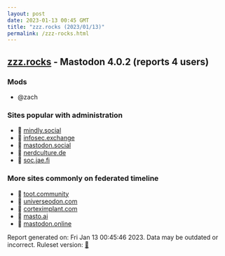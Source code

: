 ```yaml
---
layout: post
date: 2023-01-13 00:45 GMT
title: "zzz.rocks (2023/01/13)"
permalink: /zzz-rocks.html
---
```


## [zzz.rocks](https://zzz.rocks) - Mastodon 4.0.2 (reports 4 users)

### Mods
 * @zach

### Sites popular with administration

* 🐘 [mindly.social](/mindly-social.html)
* 🐘 [infosec.exchange](/infosec-exchange.html)
* 🐘 [mastodon.social](/mastodon-social.html)
* 🐘 [nerdculture.de](/nerdculture-de.html)
* 🐘 [soc.jae.fi](/soc-jae-fi.html)

### More sites commonly on federated timeline

* 🐘 [toot.community](/toot-community.html)
* 🐘 [universeodon.com](/universeodon-com.html)
* 🐘 [corteximplant.com](/corteximplant-com.html)
* 🐘 [masto.ai](/masto-ai.html)
* 🐘 [mastodon.online](/mastodon-online.html)

Report generated on: Fri Jan 13 00:45:46 2023. Data may be outdated or incorrect.
Ruleset version: [🧁](/version-cupcake)
